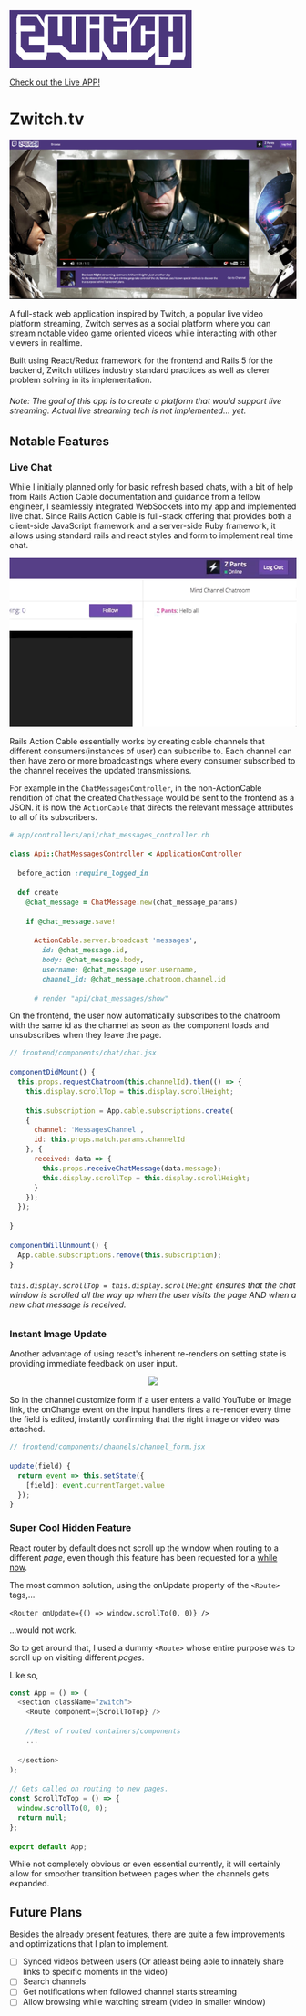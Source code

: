 <!-- ![Zwitch Logo](docs/ZwitchLogo.png) -->

<a href='http://www.zwitch.tv/'><img src='docs/ZwitchLogo.png' /></a>

[Check out the Live APP!](zwitch.tv)

# Zwitch.tv

<!-- ![Landing Page](docs/assets/Landing_page.png) -->

<p align="center">
  <img src='docs/assets/Landing_page.png' />
</p>

A full-stack web application inspired by Twitch, a popular live video platform streaming, Zwitch serves as a social platform where you can stream notable video game oriented videos while interacting with other viewers in realtime.

Built using React/Redux framework for the frontend and Rails 5 for the backend, Zwitch utilizes industry standard practices as well as clever problem solving in its implementation.

###### Note: The goal of this app is to create a platform that would support live streaming. Actual live streaming tech is not implemented... _yet_.

## Notable Features

### Live Chat

While I initially planned only for basic refresh based chats, with a bit of help from Rails Action Cable documentation and guidance from a fellow engineer, I seamlessly integrated WebSockets into my app and implemented live chat. Since Rails Action Cable is full-stack offering that provides both a client-side JavaScript framework and a server-side Ruby framework, it allows using standard rails and react styles and form to implement real time chat.

<!-- ![Live Chat](docs/assets/Zwitch_chat.gif) -->
<p align="center">
  <img src='docs/assets/Zwitch_chat.gif' />
</p>

Rails Action Cable essentially works by creating cable channels that different consumers(instances of user) can subscribe to. Each channel can then have zero or more broadcastings where every consumer subscribed to the channel receives the updated transmissions.

For example in the `ChatMessagesController`, in the non-ActionCable rendition of chat the created `ChatMessage` would be sent to the frontend as a JSON. it is now the `ActionCable` that directs the relevant message attributes to all of its subscribers.

```ruby
# app/controllers/api/chat_messages_controller.rb

class Api::ChatMessagesController < ApplicationController

  before_action :require_logged_in

  def create
    @chat_message = ChatMessage.new(chat_message_params)

    if @chat_message.save!

      ActionCable.server.broadcast 'messages',
        id: @chat_message.id,
        body: @chat_message.body,
        username: @chat_message.user.username,
        channel_id: @chat_message.chatroom.channel.id

      # render "api/chat_messages/show"

```

On the frontend, the user now automatically subscribes to the chatroom with the same id as the channel as soon as the component loads and unsubscribes when they leave the page.

```javaScript
// frontend/components/chat/chat.jsx

componentDidMount() {
  this.props.requestChatroom(this.channelId).then(() => {
    this.display.scrollTop = this.display.scrollHeight;

    this.subscription = App.cable.subscriptions.create(
    {
      channel: 'MessagesChannel',
      id: this.props.match.params.channelId
    }, {
      received: data => {
        this.props.receiveChatMessage(data.message);
        this.display.scrollTop = this.display.scrollHeight;
      }
    });
  });

}

componentWillUnmount() {
  App.cable.subscriptions.remove(this.subscription);
}
```

###### `this.display.scrollTop = this.display.scrollHeight` ensures that the chat window is scrolled all the way up when the user visits the page AND when a new chat message is received.

### Instant Image Update

Another advantage of using react's inherent re-renders on setting state is providing immediate feedback on user input.

<!-- ![Form Update](docs/assets/Zwitch_form_update.gif) -->
<p align="center">
  <img src='docs/assets/Zwitch_form_update.gif' />
</p>

So in the channel customize form if a user enters a valid YouTube or Image link, the onChange event on the input handlers fires a re-render every time the field is edited, instantly confirming that the right image or video was attached.

```javaScript
// frontend/components/channels/channel_form.jsx

update(field) {
  return event => this.setState({
    [field]: event.currentTarget.value
  });
}
```

### Super Cool Hidden Feature

React router by default does not scroll up the window when routing to a different _page_, even though this feature has been requested for a [while](https://github.com/ReactTraining/react-router/issues/2019) [now](https://stackoverflow.com/questions/36904185/react-router-scroll-to-top-on-every-transition/36906825).

The most common solution, using the onUpdate property of the `<Route>` tags,...

`<Router onUpdate={() => window.scrollTo(0, 0)} /> `

...would not work.

So to get around that, I used a dummy `<Route>` whose entire purpose was to scroll up on visiting different _pages_.

Like so,

```javaScript
const App = () => (
  <section className="zwitch">
    <Route component={ScrollToTop} />

    //Rest of routed containers/components
    ...

  </section>
);

// Gets called on routing to new pages.
const ScrollToTop = () => {
  window.scrollTo(0, 0);
  return null;
};

export default App;
```
While not completely obvious or even essential currently, it will certainly allow for smoother transition between pages when the channels gets expanded.

## Future Plans

Besides the already present features, there are quite a few improvements and optimizations that I plan to implement.

- [ ] Synced videos between users (Or atleast being able to innately share links to specific moments in the video)
- [ ] Search channels
- [ ] Get notifications when followed channel starts streaming
- [ ] Allow browsing while watching stream (video in smaller window)
